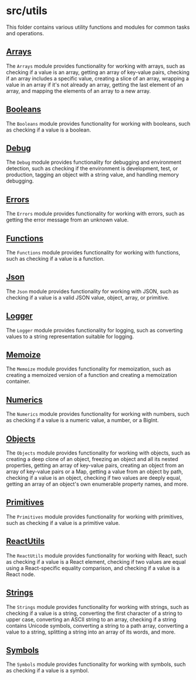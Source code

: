 # src/utils

This folder contains various utility functions and modules for common tasks and operations.

## [Arrays](arrays/README.md)

The `Arrays` module provides functionality for working with arrays, such as checking if a value is an array, getting an array of key-value pairs, checking if an array includes a specific value, creating a slice of an array, wrapping a value in an array if it's not already an array, getting the last element of an array, and mapping the elements of an array to a new array.

## [Booleans](booleans/README.md)

The `Booleans` module provides functionality for working with booleans, such as checking if a value is a boolean.

## [Debug](debug/README.md)

The `Debug` module provides functionality for debugging and environment detection, such as checking if the environment is development, test, or production, tagging an object with a string value, and handling memory debugging.

## [Errors](errors/README.md)

The `Errors` module provides functionality for working with errors, such as getting the error message from an unknown value.

## [Functions](functions/README.md)

The `Functions` module provides functionality for working with functions, such as checking if a value is a function.

## [Json](json/README.md)

The `Json` module provides functionality for working with JSON, such as checking if a value is a valid JSON value, object, array, or primitive.

## [Logger](logger/README.md)

The `Logger` module provides functionality for logging, such as converting values to a string representation suitable for logging.

## [Memoize](memoize/README.md)

The `Memoize` module provides functionality for memoization, such as creating a memoized version of a function and creating a memoization container.

## [Numerics](numerics/README.md)

The `Numerics` module provides functionality for working with numbers, such as checking if a value is a numeric value, a number, or a BigInt.

## [Objects](objects/README.md)

The `Objects` module provides functionality for working with objects, such as creating a deep clone of an object, freezing an object and all its nested properties, getting an array of key-value pairs, creating an object from an array of key-value pairs or a Map, getting a value from an object by path, checking if a value is an object, checking if two values are deeply equal, getting an array of an object's own enumerable property names, and more.

## [Primitives](primitives/README.md)

The `Primitives` module provides functionality for working with primitives, such as checking if a value is a primitive value.

## [ReactUtils](react/README.md)

The `ReactUtils` module provides functionality for working with React, such as checking if a value is a React element, checking if two values are equal using a React-specific equality comparison, and checking if a value is a React node.

## [Strings](strings/README.md)

The `Strings` module provides functionality for working with strings, such as checking if a value is a string, converting the first character of a string to upper case, converting an ASCII string to an array, checking if a string contains Unicode symbols, converting a string to a path array, converting a value to a string, splitting a string into an array of its words, and more.

## [Symbols](symbols/README.md)

The `Symbols` module provides functionality for working with symbols, such as checking if a value is a symbol.
